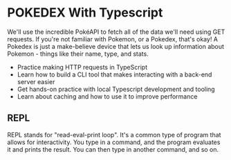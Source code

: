# POKEDEX With Typescript 
 
 We'll use the incredible PokéAPI to fetch all of the data we'll need using GET requests. If you're not familiar with Pokemon, or a Pokedex, that's okay! A Pokedex is just a make-believe device that lets us look up information about Pokemon - things like their name, type, and stats.

- Practice making HTTP requests in TypeScript
- Learn how to build a CLI tool that makes interacting with a back-end server easier
- Get hands-on practice with local Typescript development and tooling
- Learn about caching and how to use it to improve performance

## REPL

REPL stands for "read-eval-print loop". It's a common type of program that allows for interactivity. You type in a command, and the program evaluates it and prints the result. You can then type in another command, and so on.

